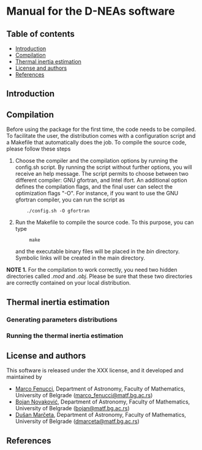 # Manual for the D-NEAs software

## Table of contents

* [Introduction](#introduction)
* [Compilation](#compilation)
* [Thermal inertia estimation](#thermal-inertia-estimation)
* [License and authors](#license-and-authors)
* [References](#references)

## Introduction

## Compilation

Before using the package for the first time, the code needs to be compiled. To facilitate the user, the distribution
comes with a configuration script and a Makefile that automatically does the job. To compile the source code, 
please follow these steps
1. Choose the compiler and the compilation options by running the config.sh script. By running the script without further options, you will receive an help message. The script permits to choose between two different compiler: GNU gfortran, and Intel ifort. An additional option defines the compilation flags, and the final user can select the optimization flags "-O". For instance, if you want to use the GNU gfortran compiler, you can run the script as
           
           ./config.sh -O gfortran
            
2. Run the Makefile to compile the source code. To this purpose, you can type

            make

   and the executable binary files will be placed in the *bin* directory. Symbolic links will be created in the main directory.


**NOTE 1.** For the compilation to work correctly, you need two hidden directories called *.mod* and *.obj*. Please be sure that these two directories are correctly contained on your local distribution.


## Thermal inertia estimation 

### Generating parameters distributions

### Running the thermal inertia estimation

## License and authors

This software is released under the XXX license, and it developed and maintained by

- [Marco Fenucci](http://adams.dm.unipi.it/~fenucci/index.html), Department of Astronomy, Faculty of Mathematics, University of Belgrade (<marco_fenucci@matf.bg.ac.rs>) 
- [Bojan Novaković](http://poincare.matf.bg.ac.rs/~bojan/index_e.html), Department of Astronomy, Faculty of Mathematics, University of Belgrade (<bojan@matf.bg.ac.rs>) 
- [Dušan Marčeta](http://poincare.matf.bg.ac.rs/~dmarceta/), Department of Astronomy, Faculty of Mathematics, University of Belgrade (<dmarceta@matf.bg.ac.rs>) 

## References
